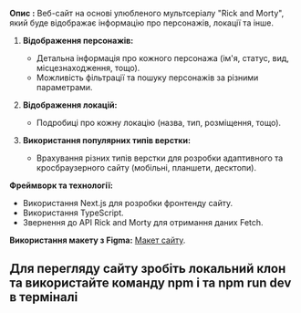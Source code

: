 **Опис :** Веб-сайт на основі улюбленого мультсеріалу "Rick and Morty", який буде відображає інформацію про персонажів, локації та інше.

1. **Відображення персонажів:**   
   - Детальна інформація про кожного персонажа (ім'я, статус, вид, місцезнаходження, тощо).
   - Можливість фільтрації та пошуку персонажів за різними параметрами.

2. **Відображення локацій:**   
   - Подробиці про кожну локацію (назва, тип, розміщення, тощо).

3. **Використання популярних типів верстки:**
   - Врахування різних типів верстки для розробки адаптивного та кросбраузерного сайту (мобільні, планшети, десктопи).


 **Фреймворк та технології:**
   - Використання Next.js для розробки фронтенду сайту.
   - Використання TypeScript.
   - Звернення до API Rick and Morty для отримання даних Fetch.

 **Використання макету з Figma:**
 [Макет сайту](https://www.figma.com/file/FnGN0Fq3avUQ75FZ4hlTvO/Rick-and-Morty-(web-responsive)-(Community)?type=design&node-id=97-460&mode=design&t=cZonffAl9ATVb3Kc-0).


 ## Для перегляду сайту зробіть локальний клон та використайте команду npm i та  npm run dev  в терміналі
   


